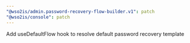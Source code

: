 ```yaml
---
"@wso2is/admin.password-recovery-flow-builder.v1": patch
"@wso2is/console": patch
---
```


Add useDefaultFlow hook to resolve default password recovery template
